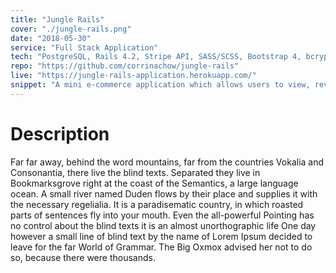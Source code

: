 ```yaml
---
title: "Jungle Rails"
cover: "./jungle-rails.png"
date: "2018-05-30"
service: "Full Stack Application"
tech: "PostgreSQL, Rails 4.2, Stripe API, SASS/SCSS, Bootstrap 4, bcrypt"
repo: "https://github.com/corrinachow/jungle-rails"
live: "https://jungle-rails-application.herokuapp.com/"
snippet: "A mini e-commerce application which allows users to view, review, and purchase products with Stripe verification.  Admins can add products and categories."
---
```


# Description

Far far away, behind the word mountains, far from the countries Vokalia and Consonantia, there live the blind texts. Separated they live in Bookmarksgrove right at the coast of the Semantics, a large language ocean. A small river named Duden flows by their place and supplies it with the necessary regelialia. It is a paradisematic country, in which roasted parts of sentences fly into your mouth. Even the all-powerful Pointing has no control about the blind texts it is an almost unorthographic life One day however a small line of blind text by the name of Lorem Ipsum decided to leave for the far World of Grammar. The Big Oxmox advised her not to do so, because there were thousands.